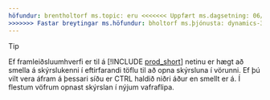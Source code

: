 ```yaml
---
höfundur: brentholtorf ms.topic: eru <<<<<<< Uppfært ms.dagsetning: 06/12/2024 ======= ms.date: 05/20/2024
>>>>>>> Fastar breytingar ms.höfundur: bholtorf ms.þjónusta: dynamics-365-business-central ms.reviewer: bholtorf
---
```


> [!TIP]
> Ef framleiðsluumhverfi er til á [!INCLUDE [prod_short](prod_short.md)] netinu er hægt að smella á skýrslukenni í eftirfarandi töflu til að opna skýrsluna í vörunni. Ef þú vilt vera áfram á þessari síðu er CTRL haldið niðri áður en smellt er á. Í flestum vöfrum opnast skýrslan í nýjum vafraflipa.